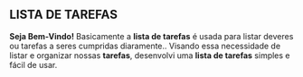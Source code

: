 ## LISTA DE TAREFAS

**Seja Bem-Vindo!**
Basicamente a **lista de tarefas** é usada para
listar deveres ou tarefas a seres cumpridas
diaramente.. 
Visando essa necessidade de listar e organizar
nossas **tarefas**, desenvolvi uma **lista de tarefas**
simples e fácil de usar.
